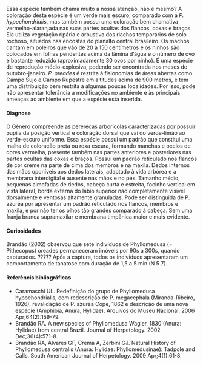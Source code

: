 ﻿Essa espécie também chama muito a nossa atenção, não é mesmo? A coloração desta espécie é um verde mais escuro, comparado com a *P. hypochondrialis*, mas também possui uma coloração bem chamativa vermelho-alaranjada nas suas partes ocultas dos flancos, coxas e braços.
Ela utiliza vegetação ripária e arbustiva dos riachos temporários de solo rochoso, situados nas encostas do planalto central brasileiro. Os machos cantam em poleiros que vão de 20 à 150 centímetros e os ninhos são colocados em folhas pendentes acima da lâmina d’água e o número de ovo é bastante reduzido (aproximadamente 30 ovos por ninho). É uma espécie de reprodução médio-explosiva, podendo ser encontrada nos meses de outubro-janeiro.
*P. oreades* é restrita à fisionomias de áreas abertas como Campo Sujo e Campo Rupestre em altitudes acima de 900 metros, e tem uma distribuição bem restrita à algumas poucas localidades. Por isso, pode não apresentar tolerância a modificações no ambiente e às principais ameaças ao ambiente em que a espécie está inserida.


#### Diagnose
O Gênero compreende as pererecas arborícolas caracterizadas por possuir pupila da posição vertical e coloração dorsal que vai do verde-limão ao verde-escuro uniforme. 
Essa espécie possui um padrão que constitui uma malha de coloração preta ou roxa escura, formando manchas e ocelos de cores vermelha, presente também nas partes anteriores e posteriores nas partes ocultas das coxas e braços. Possui um padrão reticulado nos flancos de cor creme na parte de cima dos membros e na maxila. Dedos internos das mãos oponíveis aos dedos laterais, adaptado à vida arbórea e a membrana interdigital é ausente nas mãos e no pés. Tamanho médio, pequenas almofadas de dedos, cabeça curta e estreita, focinho vertical em vista lateral, borda externa do lábio superior não completamente visível dorsalmente e ventosas altamente granuladas.
Pode ser distinguida de P. azurea por apresentar um padrão reticulado nos flancos, membros e maxila, e por não ter os olhos tão grandes comparado à cabeça. Sem uma franja branca supramaxilar e membrana timpânica maior e mais evidente.


#### Curiosidades
Brandão (2002) observou que sete indivíduos de Phyllomedusa (= Pithecopus) oreades permaneceram imóveis por 90s a 300s, quando capturados. ????? Após a captura, todos os indivíduos apresentaram um comportamento de tanatose com duração de 1,5
a 5 min (N 5 7).


#### Referêncis bibliográficas
* Caramaschi UL. Redefinição do grupo de Phyllomedusa hypochondrialis, com redescrição de P. megacephala (Miranda-Ribeiro, 1926), revalidação de P. azurea Cope, 1862 e descrição de uma nova espécie (Amphibia, Anura, Hylidae). Arquivos do Museu Nacional. 2006 Apr;64(2):159-79.
* Brandão RA. A new species of Phyllomedusa Wagler, 1830 (Anura: Hylidae) from central Brazil. Journal of Herpetology. 2002 Dec;36(4):571-8.
* Brandão RA, Álvares GF, Crema A, Zerbini GJ. Natural History of Phyllomedusa centralis (Anura: Hylidae: Phyllomedusinae): Tadpole and Calls. South American Journal of Herpetology. 2009 Apr;4(1):61-8.